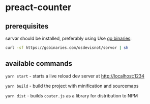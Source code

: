 # preact-counter

## prerequisites

sørvør should be installed, preferably using Use [go binaries](https://gobinaries.com/):

```bash
curl -sf https://gobinaries.com/osdevisnot/sorvor | sh
```

## available commands

`yarn start` - starts a live reload dev server at [http://localhost:1234](http://localhost:1234)

`yarn build` - build the project with minification and sourcemaps

`yarn dist` - builds `couter.js` as a library for distribution to NPM
